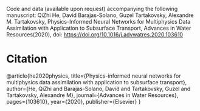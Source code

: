 Code and data (available upon request) accompanying the following manuscript:
QiZhi He, David Barajas-Solano, Guzel Tartakovsky, Alexandre M. Tartakovsky,   Physics-Informed   Neural   Networks   for   Multiphysics   Data   Assimilation   with   Application   to   Subsurface   Transport, Advances   in   Water   Resources(2020),   doi: https://doi.org/10.1016/j.advwatres.2020.103610

# Citation
@article{he2020physics,
  title={Physics-informed neural networks for multiphysics data assimilation with application to subsurface transport},
  author={He, QiZhi and Barajas-Solano, David and Tartakovsky, Guzel and Tartakovsky, Alexandre M},
  journal={Advances in Water Resources},
  pages={103610},
  year={2020},
  publisher={Elsevier}
}
